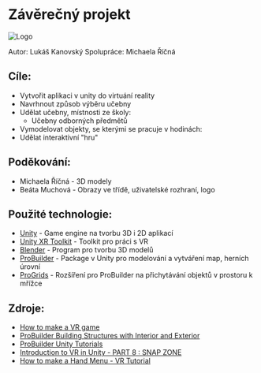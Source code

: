 # Závěrečný projekt

![Logo](https://i.imgur.com/zSexFfE.png)


Autor: Lukáš Kanovský Spolupráce: Michaela Říčná

## Cíle:
- Vytvořit aplikaci v unity do virtuání reality
- Navrhnout způsob výběru učebny
- Udělat učebny, místnosti ze školy:
    - Učebny odborných předmětů
- Vymodelovat objekty, se kterými se pracuje v hodinách:
- Udělat interaktivní "hru"

## Poděkování:
- Michaela Říčná - 3D modely
- Beáta Muchová - Obrazy ve třídě, uživatelské rozhraní, logo
  
## Použité technologie:
- [Unity] - Game engine na tvorbu 3D i 2D aplikací
- [Unity XR Toolkit] - Toolkit pro práci s VR
- [Blender] - Program pro tvorbu 3D modelů
- [ProBuilder] - Package v Unity pro modelování a vytváření map, herních úrovní
- [ProGrids] - Rozšíření pro ProBuilder na přichytávání objektů v prostoru k mřížce

## Zdroje:
- [How to make a VR game]
- [ProBuilder Building Structures with Interior and Exterior]
- [ProBuilder Unity Tutorials]
- [Introduction to VR in Unity - PART 8 : SNAP ZONE]
- [How to make a Hand Menu - VR Tutorial]

[Unity]:https://unity.com/
[How to make a VR game]:https://www.youtube.com/playlist?list=PLpEoiloH-4eP-OKItF8XNJ8y8e1asOJud
[Blender]:https://www.blender.org/
[ProBuilder]:https://unity.com/features/probuilder
[Unity XR toolkit]:https://docs.unity3d.com/Packages/com.unity.xr.interaction.toolkit@2.5/manual/index.html
[ProGrids]:https://docs.unity3d.com/Packages/com.unity.progrids@3.0/manual/index.html
[ProBuilder Building Structures with Interior and Exterior]:https://www.youtube.com/watch?v=CBa_opm3_GM
[ProBuilder Unity Tutorials]:https://www.youtube.com/playlist?list=PLs_yJ-RML1YeM2KbHbVKh50CkwINm-biV
[Introduction to VR in Unity - PART 8 : SNAP ZONE]:https://www.youtube.com/watch?v=AWNhsSB6x9M
[How to make a Hand Menu - VR Tutorial]:https://www.youtube.com/watch?v=6PSLfRsN89g
